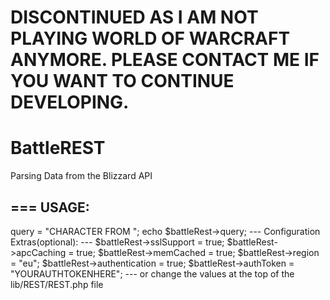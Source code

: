 # DISCONTINUED AS I AM NOT PLAYING WORLD OF WARCRAFT ANYMORE. PLEASE CONTACT ME IF YOU WANT TO CONTINUE DEVELOPING.

BattleREST
===
Parsing Data from the Blizzard API

===
USAGE:
---
<?php

require 'PATH TO FILES/rest.php';

$battleRest = new REST();

$battleRest->query = "CHARACTER <character> FROM <realm> <extrafields>";

echo $battleRest->query;

---
Configuration Extras(optional):
---

$battleRest->sslSupport = true;

$battleRest->apcCaching = true;

$battleRest->memCached = true;

$battleRest->region = "eu";

$battleRest->authentication = true;

$battleRest->authToken = "YOURAUTHTOKENHERE";

---

or change the values at the top of the lib/REST/REST.php file
